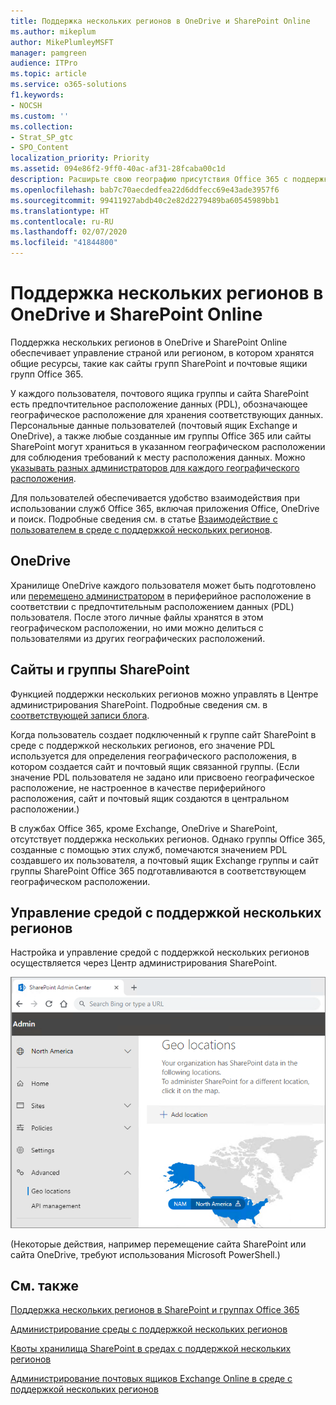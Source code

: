 ```yaml
---
title: Поддержка нескольких регионов в OneDrive и SharePoint Online
ms.author: mikeplum
author: MikePlumleyMSFT
manager: pamgreen
audience: ITPro
ms.topic: article
ms.service: o365-solutions
f1.keywords:
- NOCSH
ms.custom: ''
ms.collection:
- Strat_SP_gtc
- SPO_Content
localization_priority: Priority
ms.assetid: 094e86f2-9ff0-40ac-af31-28fcaba00c1d
description: Расширьте свою географию присутствия Office 365 с поддержкой нескольких регионов в OneDrive Online.
ms.openlocfilehash: bab7c70aecdedfea22d6ddfecc69e43ade3957f6
ms.sourcegitcommit: 99411927abdb40c2e82d2279489ba60545989bb1
ms.translationtype: HT
ms.contentlocale: ru-RU
ms.lasthandoff: 02/07/2020
ms.locfileid: "41844800"
---
```

# <a name="multi-geo-capabilities-in-onedrive-and-sharepoint-online"></a>Поддержка нескольких регионов в OneDrive и SharePoint Online

Поддержка нескольких регионов в OneDrive и SharePoint Online обеспечивает управление страной или регионом, в котором хранятся общие ресурсы, такие как сайты групп SharePoint и почтовые ящики групп Office 365.

У каждого пользователя, почтового ящика группы и сайта SharePoint есть предпочтительное расположение данных (PDL), обозначающее географическое расположение для хранения соответствующих данных. Персональные данные пользователей (почтовый ящик Exchange и OneDrive), а также любые созданные им группы Office 365 или сайты SharePoint могут храниться в указанном географическом расположении для соблюдения требований к месту расположения данных. Можно [указывать разных администраторов для каждого географического расположения](add-a-sharepoint-geo-admin.md).

Для пользователей обеспечивается удобство взаимодействия при использовании служб Office 365, включая приложения Office, OneDrive и поиск. Подробные сведения см. в статье [Взаимодействие с пользователем в среде с поддержкой нескольких регионов](multi-geo-user-experience.md).

## <a name="onedrive"></a>OneDrive

Хранилище OneDrive каждого пользователя может быть подготовлено или [перемещено администратором](move-onedrive-between-geo-locations.md) в периферийное расположение в соответствии с предпочтительным расположением данных (PDL) пользователя. После этого личные файлы хранятся в этом географическом расположении, но ими можно делиться с пользователями из других географических расположений.

## <a name="sharepoint-sites-and-groups"></a>Сайты и группы SharePoint

Функцией поддержки нескольких регионов можно управлять в Центре администрирования SharePoint. Подробные сведения см. в [соответствующей записи блога](https://techcommunity.microsoft.com/t5/Office-365-Blog/Now-available-Multi-Geo-in-SharePoint-and-Office-365-Groups/ba-p/263302).

Когда пользователь создает подключенный к группе сайт SharePoint в среде с поддержкой нескольких регионов, его значение PDL используется для определения географического расположения, в котором создается сайт и почтовый ящик связанной группы. (Если значение PDL пользователя не задано или присвоено географическое расположение, не настроенное в качестве периферийного расположения, сайт и почтовый ящик создаются в центральном расположении.)

В службах Office 365, кроме Exchange, OneDrive и SharePoint, отсутствует поддержка нескольких регионов. Однако группы Office 365, созданные с помощью этих служб, помечаются значением PDL создавшего их пользователя, а почтовый ящик Exchange группы и сайт группы SharePoint Office 365 подготавливаются в соответствующем географическом расположении. 

## <a name="managing-the-multi-geo-environment"></a>Управление средой с поддержкой нескольких регионов

Настройка и управление средой с поддержкой нескольких регионов осуществляется через Центр администрирования SharePoint. 

![Снимок экрана: страница географических расположений в Центре администрирования SharePoint](media/sharepoint-multi-geo-admin-center.png)

(Некоторые действия, например перемещение сайта SharePoint или сайта OneDrive, требуют использования Microsoft PowerShell.)

## <a name="see-also"></a>См. также

[Поддержка нескольких регионов в SharePoint и группах Office 365](https://techcommunity.microsoft.com/t5/Office-365-Blog/Now-available-Multi-Geo-in-SharePoint-and-Office-365-Groups/ba-p/263302)

[Администрирование среды с поддержкой нескольких регионов](administering-a-multi-geo-environment.md)

[Квоты хранилища SharePoint в средах с поддержкой нескольких регионов](sharepoint-multi-geo-storage-quota.md)

[Администрирование почтовых ящиков Exchange Online в среде с поддержкой нескольких регионов](administering-exchange-online-multi-geo.md)
